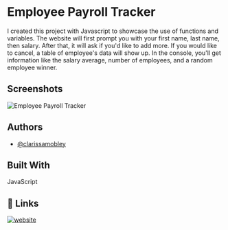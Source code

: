 
# Employee Payroll Tracker

I created this project with Javascript to showcase the use of functions and variables. The website will first prompt you with your first name, last name, then salary. After that, it will ask if you'd like to add more. If you would like to cancel, a table of employee's data will show up. In the console, you'll get information like the salary average, number of employees, and a random employee winner.


## Screenshots

![Employee Payroll Tracker](https://github.com/ClarissaMobley/Employee-Payroll-Tracker/assets/159193547/3a8c464a-2928-4f39-b5e5-0879081ff741)



## Authors

- [@clarissamobley](https://github.com/ClarissaMobley?tab=repositories)



## Built With

JavaScript
## 🔗 Links
[![website](https://img.shields.io/badge/webbsite-000?style=for-the-badge&logo=ko-fi&logoColor=white)](https://clarissamobley.github.io/Employee-Payroll-Tracker/)


